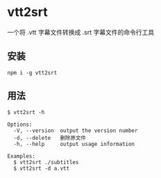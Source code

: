 # vtt2srt

一个将 .vtt 字幕文件转换成 .srt 字幕文件的命令行工具

## 安装

```
npm i -g vtt2srt
```

## 用法

```
$ vtt2srt -h

Options:
  -V, --version  output the version number
  -d, --delete   删除原文件
  -h, --help     output usage information

Examples:
  $ vtt2srt ./subtitles
  $ vtt2srt -d a.vtt
```

